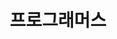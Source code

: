 ---
layout: category
title: 프로그래머스
permalink: category/test
pagination: 
  enabled: true
  collection: 프로그래머스
  tag: Lv1
  permalink: /:num/
  sort_reverse: false
---
